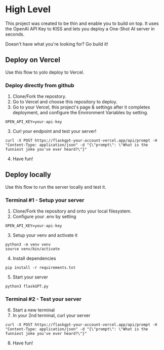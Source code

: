 # High Level
This project was created to be thin and enable you to build on top.
It uses the OpenAI API Key to KISS and lets you deploy a One-Shot AI server in seconds.

Doesn't have what you're looking for?
Go build it!

## Deploy on Vercel
Use this flow to yolo deploy to Vercel.

### Deploy directly from github
1. Clone/Fork the repostory.
2. Go to Vercel and choose this repository to deploy.
3. Go to your Vercel, this project's page & settings after it completes deployment, and configure the Environment Variables by setting.
```
OPEN_API_KEY=your-api-key
```
3. Curl your endpoint and test your server!
```
curl -X POST https://flaskgpt-your-account-vercel.app/api/prompt -H "Content-Type: application/json" -d "{\"prompt\": \"What is the funniest joke you've ever heard?\"}"
```
4. Have fun!

## Deploy locally
Use this flow to run the server locally and test it.

### Terminal #1 - Setup your server
1. Clone/Fork the repository and onto your local filesystem.
2. Configure your .env by setting
```
OPEN_API_KEY=your-api-key
```
3. Setup your venv and activate it
```
python3 -m venv venv
source venv/bin/activate
```
4. Install dependencies
```
pip install -r requirements.txt
```
5. Start your server
```
python3 flaskGPT.py
```

### Terminal #2 - Test your server
6. Start a new terminal
7. In your 2nd terminal, curl your server
```
curl -X POST https://flaskgpt-your-account-vercel.app/api/prompt -H "Content-Type: application/json" -d "{\"prompt\": \"What is the funniest joke you've ever heard?\"}"
```
8. Have fun!

